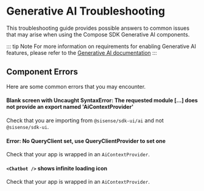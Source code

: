 # Generative AI Troubleshooting

This troubleshooting guide provides possible answers to common issues that may arise when using the Compose SDK Generative AI components.

::: tip Note
For more information on requirements for enabling Generative AI features, please refer to the [Generative AI documentation](https://docs.sisense.com/main/SisenseLinux/genai.htm)
:::

## Component Errors

Here are some common errors that you may encounter.

#### Blank screen with Uncaught SyntaxError: The requested module [...] does not provide an export named 'AiContextProvider'

Check that you are importing from `@sisense/sdk-ui/ai` and not `@sisense/sdk-ui`.

#### Error: No QueryClient set, use QueryClientProvider to set one

Check that your app is wrapped in an `AiContextProvider`.

#### `<Chatbot />` shows infinite loading icon

Check that your app is wrapped in an `AiContextProvider`.
